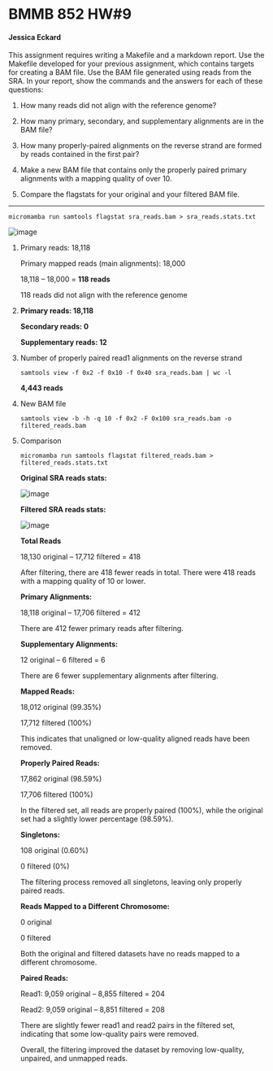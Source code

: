 # BMMB 852 HW#9

#### Jessica Eckard


This assignment requires writing a Makefile and a markdown report. 
Use the Makefile developed for your previous assignment, which contains targets for creating a BAM file.
Use the BAM file generated using reads from the SRA.
In your report, show the commands and the answers for each of these questions:

1.	How many reads did not align with the reference genome?

2.	How many primary, secondary, and supplementary alignments are in the BAM file?

3.	How many properly-paired alignments on the reverse strand are formed by reads contained in the first pair?

4.	Make a new BAM file that contains only the properly paired primary alignments with a mapping quality of over 10. 

5.	Compare the flagstats for your original and your filtered BAM file.

__________________________________
	micromamba run samtools flagstat sra_reads.bam > sra_reads.stats.txt

 ![image](https://github.com/user-attachments/assets/2df7632b-2a9e-438e-8a4c-19b4111a5621)


1.	Primary reads: 18,118

	Primary mapped reads (main alignments): 18,000

	18,118 – 18,000 = **118 reads**

	118 reads did not align with the reference genome

2.	**Primary reads: 18,118**
	
	**Secondary reads: 0**

	**Supplementary reads: 12**

3.	Number of properly paired read1 alignments on the reverse strand

		samtools view -f 0x2 -f 0x10 -f 0x40 sra_reads.bam | wc -l
	**4,443 reads**

4.	New BAM file

		samtools view -b -h -q 10 -f 0x2 -F 0x100 sra_reads.bam -o filtered_reads.bam

5.	Comparison

		micromamba run samtools flagstat filtered_reads.bam > filtered_reads.stats.txt
	
	**Original SRA reads stats:**

	![image](https://github.com/user-attachments/assets/d37cc4e9-6559-48fc-9241-39ae60867cbe)


	**Filtered SRA reads stats:**

   	![image](https://github.com/user-attachments/assets/7f7cd827-bfbe-4de6-9b8c-205cd24c35ef)


 	**Total Reads**

	18,130 original – 17,712 filtered = 418
	
	After filtering, there are 418 fewer reads in total. There were 418 reads with a mapping quality of 10 or lower.

	**Primary Alignments:**

	18,118 original – 17,706 filtered = 412

	There are 412 fewer primary reads after filtering.

	**Supplementary Alignments:**

	12 original – 6 filtered = 6

	There are 6 fewer supplementary alignments after filtering. 

	**Mapped Reads:**

	18,012 original (99.35%)
	
	17,712 filtered (100%)

	This indicates that unaligned or low-quality aligned reads have been removed.

	**Properly Paired Reads:**

	17,862 original (98.59%)
	
	17,706 filtered (100%)

	In the filtered set, all reads are properly paired (100%), while the original set had a slightly lower percentage (98.59%).

	**Singletons:**

	108 original (0.60%)
	
	0 filtered (0%)

	The filtering process removed all singletons, leaving only properly paired reads.

	**Reads Mapped to a Different Chromosome:**

	0 original
	
	0 filtered
	
	Both the original and filtered datasets have no reads mapped to a different chromosome.

	**Paired Reads:**

	Read1: 9,059 original – 8,855 filtered = 204

	Read2: 9,059 original – 8,851 filtered = 208

	There are slightly fewer read1 and read2 pairs in the filtered set, indicating that some low-quality pairs were removed.

	
	Overall, the filtering improved the dataset by removing low-quality, unpaired, and unmapped reads. 


